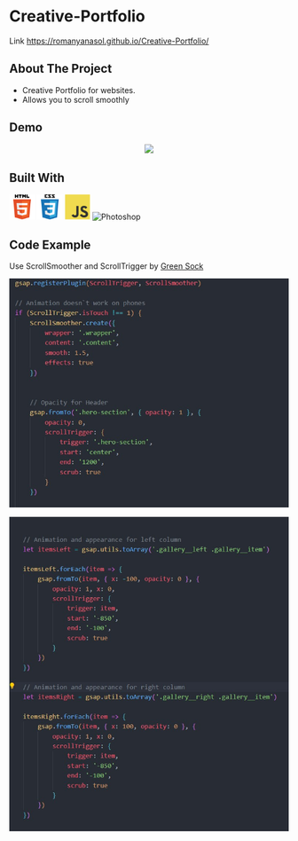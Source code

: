 # Creative-Portfolio

Link https://romanyanasol.github.io/Creative-Portfolio/

## About The Project

- Creative Portfolio for websites.  
- Allows you to scroll smoothly     

## Demo

<p align="center">
<img src="https://github.com/RomanyanaSol/Creative-Portfolio/blob/main/Demo.gif" >
</p>

## Built With

<img src = 'https://raw.githubusercontent.com/devicons/devicon/master/icons/html5/html5-original-wordmark.svg' width="46" height="46" alt="HTML"/> <img src = 'https://raw.githubusercontent.com/devicons/devicon/master/icons/css3/css3-original-wordmark.svg' width="46" height="46" alt="CSS" /> <img src = 'https://raw.githubusercontent.com/devicons/devicon/master/icons/javascript/javascript-original.svg' width="46" height="46" alt="CSS" /> <img src="https://raw.githubusercontent.com/danielcranney/readme-generator/main/public/icons/skills/photoshop-colored.svg" width="46" height="46" alt="Photoshop" />

## Code Example

Use ScrollSmoother and ScrollTrigger by <a href = "https://greensock.com/scrollsmoother/">Green Sock</a>

<p align="center">
<img src="https://github.com/RomanyanaSol/Creative-Portfolio/blob/main/Demo%20Java%20Script%201.jpg" >
</p>

<p align="center">
<img src="https://github.com/RomanyanaSol/Creative-Portfolio/blob/main/Demo%20Java%20Script%202.jpg" >
</p>
